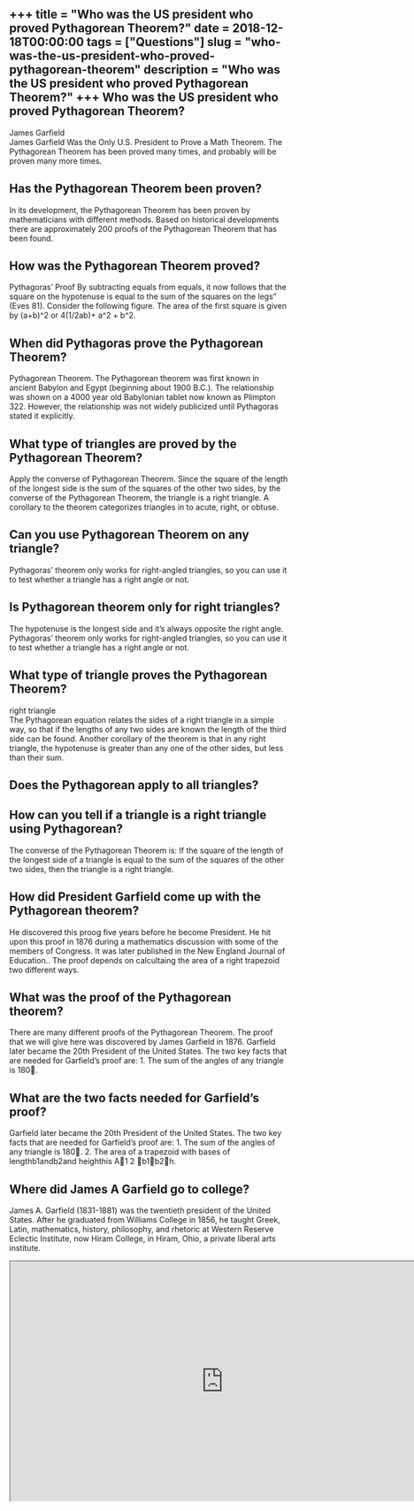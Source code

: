+++
title = "Who was the US president who proved Pythagorean Theorem?"
date = 2018-12-18T00:00:00
tags = ["Questions"]
slug = "who-was-the-us-president-who-proved-pythagorean-theorem"
description = "Who was the US president who proved Pythagorean Theorem?"
+++
Who was the US president who proved Pythagorean Theorem?
--------------------------------------------------------

James Garfield  
James Garfield Was the Only U.S. President to Prove a Math Theorem. The Pythagorean Theorem has been proved many times, and probably will be proven many more times.

Has the Pythagorean Theorem been proven?
----------------------------------------

In its development, the Pythagorean Theorem has been proven by mathematicians with different methods. Based on historical developments there are approximately 200 proofs of the Pythagorean Theorem that has been found.

How was the Pythagorean Theorem proved?
---------------------------------------

Pythagoras’ Proof By subtracting equals from equals, it now follows that the square on the hypotenuse is equal to the sum of the squares on the legs” (Eves 81). Consider the following figure. The area of the first square is given by (a+b)^2 or 4(1/2ab)+ a^2 + b^2.

When did Pythagoras prove the Pythagorean Theorem?
--------------------------------------------------

Pythagorean Theorem. The Pythagorean theorem was first known in ancient Babylon and Egypt (beginning about 1900 B.C.). The relationship was shown on a 4000 year old Babylonian tablet now known as Plimpton 322. However, the relationship was not widely publicized until Pythagoras stated it explicitly.

What type of triangles are proved by the Pythagorean Theorem?
-------------------------------------------------------------

Apply the converse of Pythagorean Theorem. Since the square of the length of the longest side is the sum of the squares of the other two sides, by the converse of the Pythagorean Theorem, the triangle is a right triangle. A corollary to the theorem categorizes triangles in to acute, right, or obtuse.

Can you use Pythagorean Theorem on any triangle?
------------------------------------------------

Pythagoras’ theorem only works for right-angled triangles, so you can use it to test whether a triangle has a right angle or not.

Is Pythagorean theorem only for right triangles?
------------------------------------------------

The hypotenuse is the longest side and it’s always opposite the right angle. Pythagoras’ theorem only works for right-angled triangles, so you can use it to test whether a triangle has a right angle or not.

What type of triangle proves the Pythagorean Theorem?
-----------------------------------------------------

right triangle  
The Pythagorean equation relates the sides of a right triangle in a simple way, so that if the lengths of any two sides are known the length of the third side can be found. Another corollary of the theorem is that in any right triangle, the hypotenuse is greater than any one of the other sides, but less than their sum.

Does the Pythagorean apply to all triangles?
--------------------------------------------

How can you tell if a triangle is a right triangle using Pythagorean?
---------------------------------------------------------------------

The converse of the Pythagorean Theorem is: If the square of the length of the longest side of a triangle is equal to the sum of the squares of the other two sides, then the triangle is a right triangle.

How did President Garfield come up with the Pythagorean theorem?
----------------------------------------------------------------

He discovered this proog five years before he become President. He hit upon this proof in 1876 during a mathematics discussion with some of the members of Congress. It was later published in the New England Journal of Education.. The proof depends on calcultaing the area of a right trapezoid two different ways.

What was the proof of the Pythagorean theorem?
----------------------------------------------

There are many different proofs of the Pythagorean Theorem. The proof that we will give here was discovered by James Garfield in 1876. Garfield later became the 20th President of the United States. The two key facts that are needed for Garfield’s proof are: 1. The sum of the angles of any triangle is 180.

What are the two facts needed for Garfield’s proof?
---------------------------------------------------

Garfield later became the 20th President of the United States. The two key facts that are needed for Garfield’s proof are: 1. The sum of the angles of any triangle is 180. 2. The area of a trapezoid with bases of lengthb1andb2and heighthis A1 2 b1b2h.

Where did James A Garfield go to college?
-----------------------------------------

James A. Garfield (1831-1881) was the twentieth president of the United States. After he graduated from Williams College in 1856, he taught Greek, Latin, mathematics, history, philosophy, and rhetoric at Western Reserve Eclectic Institute, now Hiram College, in Hiram, Ohio, a private liberal arts institute.

<iframe allow="accelerometer; autoplay; clipboard-write; encrypted-media; gyroscope; picture-in-picture" allowfullscreen="" class="__youtube_prefs__  epyt-is-override  no-lazyload" data-no-lazy="1" data-origheight="433" data-origwidth="770" data-skipgform_ajax_framebjll="" height="433" id="_ytid_60082" loading="lazy" src="https://www.youtube.com/embed/tVwOSG4fXqM?enablejsapi=1&autoplay=0&cc_load_policy=0&cc_lang_pref=&iv_load_policy=1&loop=0&modestbranding=0&rel=1&fs=1&playsinline=0&autohide=2&theme=dark&color=red&controls=1&" title="YouTube player" width="770"></iframe>